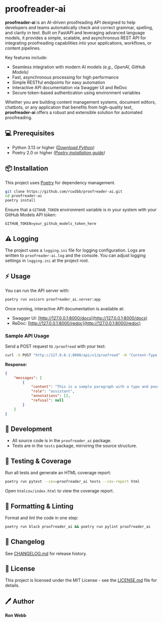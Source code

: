
# proofreader-ai

**proofreader-ai** is an AI-driven proofreading API designed to help developers and teams automatically check and correct grammar, spelling, and clarity in text. Built on FastAPI and leveraging advanced language models, it provides a simple, scalable, and asynchronous REST API for integrating proofreading capabilities into your applications, workflows, or content pipelines.

Key features include:
- Seamless integration with modern AI models *(e.g., OpenAI, GitHub Models)*
- Fast, asynchronous processing for high performance
- Simple RESTful endpoints for easy automation
- Interactive API documentation via Swagger UI and ReDoc
- Secure token-based authentication using environment variables

Whether you are building content management systems, document editors, chatbots, or any application that benefits from high-quality text, **proofreader-ai** offers a robust and extensible solution for automated proofreading.

## :computer: Prerequisites
- Python 3.13 or higher *([Download Python](https://www.python.org/downloads/))*
- Poetry 2.0 or higher *([Poetry installation guide](https://python-poetry.org/docs/#installation))*

## :package: Installation
This project uses [Poetry](https://python-poetry.org/) for dependency management.

```sh
git clone https://github.com/rcw3bb/proofreader-ai.git
cd proofreader-ai
poetry install
```

Ensure that a `GITHUB_TOKEN` environment variable is in your system with your GitHub Models API token:

```env
GITHUB_TOKEN=your_github_models_token_here
```

## :warning: Logging

The project uses a `logging.ini` file for logging configuration. Logs are written to `proofreader-ai.log` and the console. You can adjust logging settings in `logging.ini` at the project root.

## :zap: Usage

You can run the API server with:
```sh
poetry run uvicorn proofreader_ai.server:app
```

Once running, interactive API documentation is available at:
- Swagger UI: [http://127.0.0.1:8000/docs](http://127.0.0.1:8000/docs)
- ReDoc: [http://127.0.0.1:8000/redoc](http://127.0.0.1:8000/redoc)

### Sample API Usage

Send a POST request to `/proofread` with your text:

```sh
curl -X POST "http://127.0.0.1:8000/api/v1/proofread" -H "Content-Type: application/json" -d '{"text": "This is a sample paragraf with a typo and bad grammar."}'
```

**Response:**

```json
{
    "messages": [
        {
            "content": "This is a sample paragraph with a typo and poor grammar.",
            "role": "assistant",
            "annotations": [],
            "refusal": null
        }
    ]
}
```

## :wrench: Development
- All source code is in the `proofreader_ai` package.
- Tests are in the `tests` package, mirroring the source structure.

## :microscope: Testing & Coverage
Run all tests and generate an HTML coverage report:
```sh
poetry run pytest --cov=proofreader_ai tests --cov-report html
```
Open `htmlcov/index.html` to view the coverage report.

## :art: Formatting & Linting
Format and lint the code in one step:
```sh
poetry run black proofreader_ai && poetry run pylint proofreader_ai
```

## :scroll: Changelog
See [CHANGELOG.md](CHANGELOG.md) for release history.

## :key: License
This project is licensed under the MIT License - see the [LICENSE.md](LICENSE.md) file for details.

## :pen: Author
**Ron Webb**
